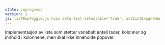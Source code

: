 ```yaml
---
state: inprogress
version: 1
js: listRowToggle.js hvis data-list-selectable="true", addListExpandHandler.js hvis data-toggle="collapse", clickableRow.js hvis klasser .a-clickable .a-selectable
---
```

Implementasjon av liste som støtter variabelt antall rader, kolonner og innhold i kolonnene, men skal ikke inneholde popover